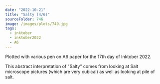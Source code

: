 ```yaml
---
date: "2022-10-21"
title: "Salty (4/6)"
sourceFolder: 746
image: /images/plots/749.jpg
tags:
  - inktober
  - inktober2022
  - A6
---
```


Plotted with various pen on A6 paper for the 17th day of Inktober 2022.

This abstract interpretation of "Salty" comes from looking at Salt microscope pictures (which are very cubical) as well as looking at pile of salt.